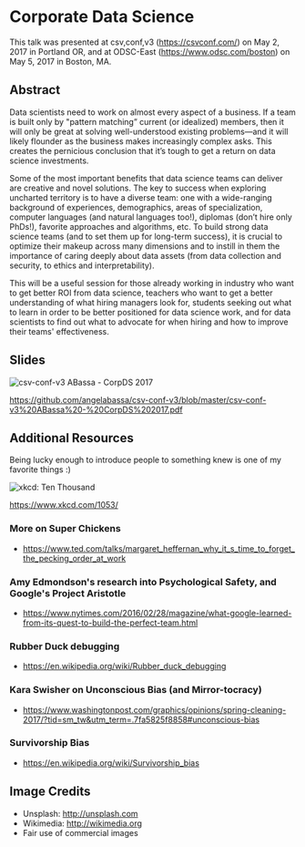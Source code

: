 # Corporate Data Science
This talk was presented at csv,conf,v3 (https://csvconf.com/) on May 2, 2017 in Portland OR, and at ODSC-East (https://www.odsc.com/boston) on May 5, 2017 in Boston, MA.


## Abstract
Data scientists need to work on almost every aspect of a business. If a team is built only by "pattern matching” current (or idealized) members, then it will only be great at solving well-understood existing problems—and it will likely flounder as the business makes increasingly complex asks. This creates the pernicious conclusion that it’s tough to get a return on data science investments. 

Some of the most important benefits that data science teams can deliver are creative and novel solutions. The key to success when exploring uncharted territory is to have a diverse team: one with a wide-ranging background of experiences, demographics, areas of specialization, computer languages (and natural languages too!), diplomas (don’t hire only PhDs!), favorite approaches and algorithms, etc. To build strong data science teams (and to set them up for long-term success), it is crucial to optimize their makeup across many dimensions and to instill in them the importance of caring deeply about data assets (from data collection and security, to ethics and interpretability). 

This will be a useful session for those already working in industry who want to get better ROI from data science, teachers who want to get a better understanding of what hiring managers look for, students seeking out what to learn in order to be better positioned for data science work, and for data scientists to find out what to advocate for when hiring and how to improve their teams' effectiveness.


## Slides
![csv-conf-v3 ABassa - CorpDS 2017](https://github.com/angelabassa/csv-conf-v3/blob/master/csv-conf-v3%20ABassa%20-%20CorpDS%202017.png)

https://github.com/angelabassa/csv-conf-v3/blob/master/csv-conf-v3%20ABassa%20-%20CorpDS%202017.pdf


## Additional Resources
Being lucky enough to introduce people to something knew is one of my favorite things :)

![xkcd: Ten Thousand](https://imgs.xkcd.com/comics/ten_thousand.png)

https://www.xkcd.com/1053/

### More on Super Chickens
* https://www.ted.com/talks/margaret_heffernan_why_it_s_time_to_forget_the_pecking_order_at_work

### Amy Edmondson's research into Psychological Safety, and Google's Project Aristotle
* https://www.nytimes.com/2016/02/28/magazine/what-google-learned-from-its-quest-to-build-the-perfect-team.html

### Rubber Duck debugging
* https://en.wikipedia.org/wiki/Rubber_duck_debugging

### Kara Swisher on Unconscious Bias (and Mirror-tocracy)
* https://www.washingtonpost.com/graphics/opinions/spring-cleaning-2017/?tid=sm_tw&utm_term=.7fa5825f8858#unconscious-bias

### Survivorship Bias
* https://en.wikipedia.org/wiki/Survivorship_bias


## Image Credits
* Unsplash: http://unsplash.com
* Wikimedia: http://wikimedia.org
* Fair use of commercial images
